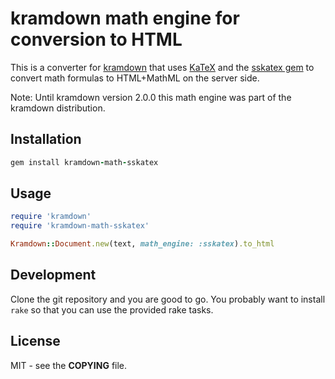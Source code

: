 # kramdown math engine for conversion to HTML

This is a converter for [kramdown](https://kramdown.gettalong.org) that uses
[KaTeX](https://khan.github.io/KaTeX/) and the [sskatex
gem](https://github.com/ccorn/sskatex/) to convert math formulas to HTML+MathML
on the server side.

Note: Until kramdown version 2.0.0 this math engine was part of the kramdown
distribution.


## Installation

~~~ruby
gem install kramdown-math-sskatex
~~~


## Usage

~~~ruby
require 'kramdown'
require 'kramdown-math-sskatex'

Kramdown::Document.new(text, math_engine: :sskatex).to_html
~~~


## Development

Clone the git repository and you are good to go. You probably want to install
`rake` so that you can use the provided rake tasks.


## License

MIT - see the **COPYING** file.
